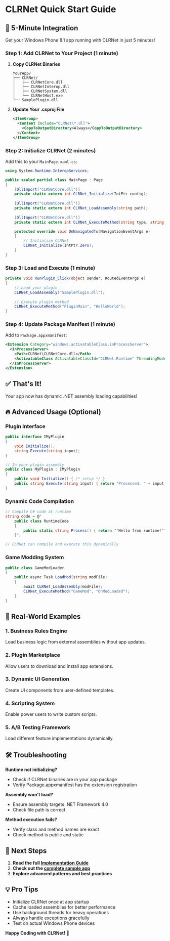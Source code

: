 # CLRNet Quick Start Guide

## 🚀 5-Minute Integration

Get your Windows Phone 8.1 app running with CLRNet in just 5 minutes!

### Step 1: Add CLRNet to Your Project (1 minute)

1. **Copy CLRNet Binaries**
   ```
   YourApp/
   ├── CLRNet/
   │   ├── CLRNetCore.dll
   │   ├── CLRNetInterop.dll
   │   ├── CLRNetSystem.dll
   │   └── CLRNetHost.exe
   └── SamplePlugin.dll
   ```

2. **Update Your .csproj File**
   ```xml
   <ItemGroup>
     <Content Include="CLRNet\*.dll">
       <CopyToOutputDirectory>Always</CopyToOutputDirectory>
     </Content>
   </ItemGroup>
   ```

### Step 2: Initialize CLRNet (2 minutes)

Add this to your `MainPage.xaml.cs`:

```csharp
using System.Runtime.InteropServices;

public sealed partial class MainPage : Page
{
    [DllImport("CLRNetCore.dll")]
    private static extern int CLRNet_Initialize(IntPtr config);
    
    [DllImport("CLRNetCore.dll")]
    private static extern int CLRNet_LoadAssembly(string path);
    
    [DllImport("CLRNetCore.dll")]
    private static extern int CLRNet_ExecuteMethod(string type, string method);

    protected override void OnNavigatedTo(NavigationEventArgs e)
    {
        // Initialize CLRNet
        CLRNet_Initialize(IntPtr.Zero);
    }
}
```

### Step 3: Load and Execute (1 minute)

```csharp
private void RunPlugin_Click(object sender, RoutedEventArgs e)
{
    // Load your plugin
    CLRNet_LoadAssembly("SamplePlugin.dll");
    
    // Execute plugin method
    CLRNet_ExecuteMethod("PluginMain", "HelloWorld");
}
```

### Step 4: Update Package Manifest (1 minute)

Add to `Package.appxmanifest`:

```xml
<Extension Category="windows.activatableClass.inProcessServer">
  <InProcessServer>
    <Path>CLRNet\CLRNetCore.dll</Path>
    <ActivatableClass ActivatableClassId="CLRNet.Runtime" ThreadingModel="both" />
  </InProcessServer>
</Extension>
```

## ✅ That's It!

Your app now has dynamic .NET assembly loading capabilities!

## 🔥 Advanced Usage (Optional)

### Plugin Interface
```csharp
public interface IMyPlugin
{
    void Initialize();
    string Execute(string input);
}

// In your plugin assembly
public class MyPlugin : IMyPlugin
{
    public void Initialize() { /* setup */ }
    public string Execute(string input) { return "Processed: " + input; }
}
```

### Dynamic Code Compilation
```csharp
// Compile C# code at runtime
string code = @"
    public class RuntimeCode
    {
        public static string Process() { return ""Hello from runtime!""; }
    }";

// CLRNet can compile and execute this dynamically
```

### Game Modding System
```csharp
public class GameModLoader
{
    public async Task LoadMod(string modFile)
    {
        await CLRNet_LoadAssembly(modFile);
        CLRNet_ExecuteMethod("GameMod", "OnModLoaded");
    }
}
```

## 📱 Real-World Examples

### 1. **Business Rules Engine**
Load business logic from external assemblies without app updates.

### 2. **Plugin Marketplace**
Allow users to download and install app extensions.

### 3. **Dynamic UI Generation**
Create UI components from user-defined templates.

### 4. **Scripting System**
Enable power users to write custom scripts.

### 5. **A/B Testing Framework**
Load different feature implementations dynamically.

## 🛠️ Troubleshooting

**Runtime not initializing?**
- Check if CLRNet binaries are in your app package
- Verify Package.appxmanifest has the extension registration

**Assembly won't load?**
- Ensure assembly targets .NET Framework 4.0
- Check file path is correct

**Method execution fails?**
- Verify class and method names are exact
- Check method is public and static

## 🎯 Next Steps

1. **Read the full [Implementation Guide](IMPLEMENTATION_GUIDE.md)**
2. **Check out the [complete sample app](examples/WP81Integration/)**
3. **Explore advanced patterns and best practices**

## 💡 Pro Tips

- Initialize CLRNet once at app startup
- Cache loaded assemblies for better performance
- Use background threads for heavy operations
- Always handle exceptions gracefully
- Test on actual Windows Phone devices

**Happy Coding with CLRNet! 🎉**
